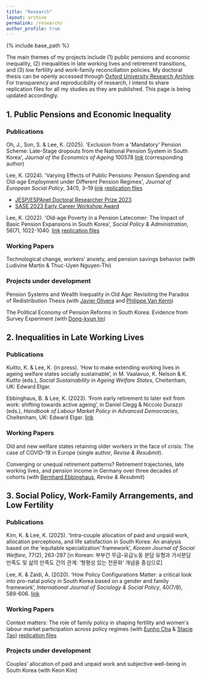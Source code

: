 ```yaml
---
title: "Research"
layout: archive
permalink: /research/
author_profile: true
---
```

{% include base_path %}

The main themes of my projects include (1) public pensions and economic inequality, (2) inequalities in late working lives and retirement transitions, and (3) low fertility and work-family reconciliation policies.
My doctoral thesis can be openly accessed through [Oxford University Research Archive](https://ora.ox.ac.uk/objects/uuid:9b64014a-4796-4150-b772-40f323fb2ce1).
For transparency and reproducibility of research, I intend to share replication files for all my studies as they are published. This page is being updated accordingly. 

## 1. Public Pensions and Economic Inequality

### Publications
Oh, J., Son, S. & Lee, K. (2025). 'Exclusion from a 'Mandatory' Pension Scheme: Late-Stage dropouts from the National Pension System in South Korea', *Journal of the Economics of Ageing* 100578 [link](https://doi.org/10.1016/j.jeoa.2025.100578) (corresponding author)

Lee, K. (2024). 'Varying Effects of Public Pensions: Pension Spending and Old-age Employment under Different Pension Regimes', *Journal of European Social Policy*, 34(1), 3–19 [link](https://doi.org/10.1177/09589287231223391) [replication files](https://github.com/kunlee0910/jesp2024)
- [JESP/ESPAnet Doctoral Researcher Prize 2023](https://espanet.org/)
- [SASE 2023 Early Career Workshop Award](https://sase.org/events/early-career-workshop/)

Lee, K. (2022). 'Old-age Poverty in a Pension Latecomer: The Impact of Basic Pension Expansions in South Korea', *Social Policy & Administration*, 56(7), 1022-1040. [link](https://doi.org/10.1111/spol.12829) [replication files](https://github.com/kunlee0910/spa2022)

### Working Papers
Technological change, workers’ anxiety, and pension savings behavior (with Ludivine Martin & Thuc-Uyen Nguyen-Thi)

### Projects under development
Pension Systems and Wealth Inequality in Old Age: Revisiting the Paradox of Redistribution Thesis (with [Javier Olivera](https://sites.google.com/site/javierolive/) and [Philippe Van Kerm](http://prophil.vankerm.net/))

The Political Economy of Pension Reforms in South Korea: Evidence from Survey Experiment (with [Dong-kyun Im](https://sociology.snu.ac.kr/en/snu__professor/im-dong-kyun/))


## 2. Inequalities in Late Working Lives

### Publications
Kuitto, K. & Lee, K. (in press). ‘How to make extending working lives in ageing welfare states socially sustainable’, in M. Vaalavuo, K. Nelson & K. Kuitto (eds.), *Social Sustainability in Ageing Welfare States*, Cheltenham, UK: Edward Elgar.

Ebbinghaus, B. & Lee, K. (2023). ‘From early retirement to later exit from work: shifting towards active ageing’, in Daniel Clegg & Niccolo Durazzi (eds.), *Handbook of Labour Market Policy in Advanced Democracies*, Cheltenham, UK: Edward Elgar. [link](https://www.elgaronline.com/doi/10.4337/9781800880887.00030)

### Working Papers
Old and new welfare states retaining older workers in the face of crisis: The case of COVID-19 in Europe (single author, *Revise & Resubmit*).

Converging or unequal retirement patterns? Retirement trajectories, late working lives, and pension income in Germany over three decades of cohorts (with [Bernhard Ebbinghaus](https://ebbinghaus.blog/), *Revise & Resubmit*)


## 3. Social Policy, Work-Family Arrangements, and Low Fertility

### Publications
Kim, K. & Lee, K. (2025). 'Intra-couple allocation of paid and unpaid work, allocation perceptions, and life satisfaction in South Korea: An analysis based on the ‘equitable specialization’ framework', *Korean Journal of Social Welfare*, 77(2), 263-287 [in Korean: 부부간 무급-유급노동 분담 유형과
가사분담 만족도 및 삶의 만족도 간의 관계: ‘형평성 있는 전문화’ 개념을 중심으로]

Lee, K. & Zaidi, A. (2020). ‘How Policy Configurations Matter: a critical look into pro-natal policy in South Korea based on a gender and family framework’, *International Journal of Sociology & Social Policy*, 40(7/8), 589-606. [link](https://doi.org/10.1108/IJSSP-12-2019-0260)

### Working Papers
Context matters: The role of family policy in shaping fertility and women's labour market participation across policy regimes (with [Eunho Cha](https://cprc.columbia.edu/directory/eunho-cha) & [Stacie Tao](https://chinacenter.socialwork.columbia.edu/people/stacie-tao)) [replication files](https://figshare.com/articles/dataset/cha_tao_lee_2024_dta/27018400)

### Projects under development
Couples’ allocation of paid and unpaid work and subjective well-being in South Korea (with Keon Kim)
